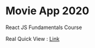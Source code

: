 # Movie App 2020

React JS Fundamentals Course

Real Quick View : [Link](https://yyoooona.github.io/movie_app_2020)
